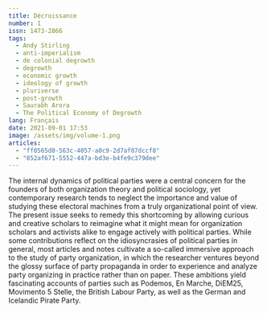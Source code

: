 ```yaml
---
title: Décroissance
number: 1
issn: 1473-2866
tags:
  - Andy Stirling
  - anti-imperialism
  - de colonial degrowth
  - degrowth
  - economic growth
  - ideology of growth
  - pluriverse
  - post-growth
  - Saurabh Arora
  - The Political Economy of Degrowth
lang: Français
date: 2021-09-01 17:53
image: /assets/img/volume-1.png
articles:
  - "ff0565d0-563c-4057-a0c9-2d7af07dccf8"
  - "852af671-5552-447a-bd3e-b4fe9c379dee"
---
```

The internal dynamics of political parties were a central concern for the founders of both organization theory and political sociology, yet contemporary research tends to neglect the importance and value of studying these electoral machines from a truly organizational point of view. The present issue seeks to remedy this shortcoming by allowing curious and creative scholars to reimagine what it might mean for organization scholars and activists alike to engage actively with political parties. While some contributions reflect on the idiosyncrasies of political parties in general, most articles and notes cultivate a so-called immersive approach to the study of party organization, in which the researcher ventures beyond the glossy surface of party propaganda in order to experience and analyze party organizing in practice rather than on paper. These ambitions yield fascinating accounts of parties such as Podemos, En Marche, DiEM25, Movimento 5 Stelle, the British Labour Party, as well as the German and Icelandic Pirate Party.
